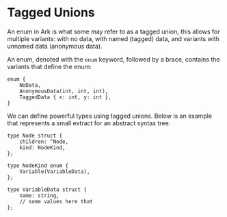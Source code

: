 # Tagged Unions

An enum in Ark is what some may refer to as a tagged union, this allows for
multiple variants: with no data, with named (tagged) data,
and variants with unnamed data (anonymous data).

An enum, denoted with the `enum` keyword, followed by a brace, contains
the variants that define the enum:

```
enum {
    NoData,
    AnonymousData(int, int, int),
    TaggedData { x: int, y: int },    
}
```

We can define powerful types using tagged unions. Below is an example that
represents a small extract for an abstract syntax tree.

```
type Node struct {
    children: ^Node,
    kind: NodeKind,
};

type NodeKind enum {
    Variable(VariableData),
};

type VariableData struct {
    name: string,
    // some values here that
};
```